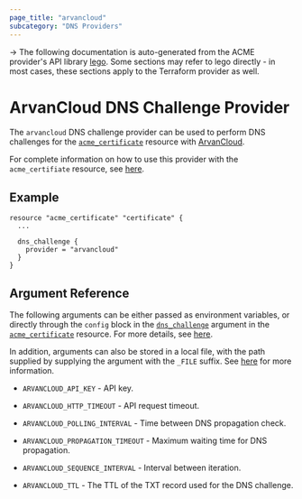 ```yaml
---
page_title: "arvancloud"
subcategory: "DNS Providers"
---
```


-> The following documentation is auto-generated from the ACME
provider's API library [lego](https://go-acme.github.io/lego/).  Some
sections may refer to lego directly - in most cases, these sections
apply to the Terraform provider as well.

# ArvanCloud DNS Challenge Provider

The `arvancloud` DNS challenge provider can be used to perform DNS challenges for
the [`acme_certificate`][resource-acme-certificate] resource with
[ArvanCloud](https://arvancloud.com).

[resource-acme-certificate]: ./certificate.md

For complete information on how to use this provider with the `acme_certifiate`
resource, see [here][resource-acme-certificate-dns-challenges].

[resource-acme-certificate-dns-challenges]: ./certificate.md#using-dns-challenges

## Example

```hcl
resource "acme_certificate" "certificate" {
  ...

  dns_challenge {
    provider = "arvancloud"
  }
}
```
## Argument Reference

The following arguments can be either passed as environment variables, or
directly through the `config` block in the
[`dns_challenge`][resource-acme-certificate-dns-challenge-arg] argument in the
[`acme_certificate`][resource-acme-certificate] resource. For more details, see
[here][resource-acme-certificate-dns-challenges].

[resource-acme-certificate-dns-challenge-arg]: ./certificate.md#dns_challenge

In addition, arguments can also be stored in a local file, with the path
supplied by supplying the argument with the `_FILE` suffix. See
[here][acme-certificate-file-arg-example] for more information.

[acme-certificate-file-arg-example]: ./certificate.md#using-variable-files-for-provider-arguments

* `ARVANCLOUD_API_KEY` - API key.

* `ARVANCLOUD_HTTP_TIMEOUT` - API request timeout.
* `ARVANCLOUD_POLLING_INTERVAL` - Time between DNS propagation check.
* `ARVANCLOUD_PROPAGATION_TIMEOUT` - Maximum waiting time for DNS propagation.
* `ARVANCLOUD_SEQUENCE_INTERVAL` - Interval between iteration.
* `ARVANCLOUD_TTL` - The TTL of the TXT record used for the DNS challenge.


